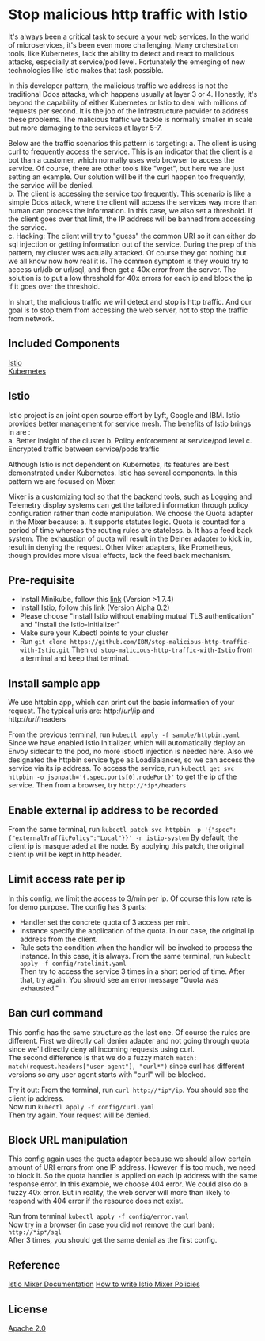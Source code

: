 # Stop malicious http traffic with Istio
It's always been a critical task to secure a your web services. In the world of microservices, it's been even more challenging. Many orchestration tools, like Kubernetes, lack the ability to detect and react to malicious attacks, especially at service/pod level. Fortunately the emerging of new technologies like Istio makes that task possible. 

In this developer pattern, the malicious traffic we address is not the traditional Ddos attacks, which happens usually at layer 3 or 4.  Honestly, it's beyond the capability of either Kubernetes or Istio to deal with millions of requests per second. It is the job of the Infrastructure provider to address these problems. The malicious traffic we tackle is normally smaller in scale but more damaging to the services at layer 5-7.

Below are the traffic scenarios this pattern is targeting:
a. The client is using curl to frequently access the service. This is an indicator that the client is a bot than a customer, which normally uses web browser to access the service. Of course, there are other tools like "wget", but here we are just setting an example. Our solution will be if the curl happen too frequently, the service will be denied.    
b. The client is accessing the service too frequently. This scenario is like a simple Ddos attack, where the client will access the services way more than human can process the information.  In this case, we also set a threshold. If the client goes over that limit, the IP address will be banned from accessing the service.   
c. Hacking: The client will try to "guess" the common URI so it can either do sql injection or getting information out of the service. During the prep of this pattern, my cluster was actually attacked. Of course they got nothing but we all know now how real it is. The common symptom is they would try to access url/db or url/sql, and then get a 40x error from the server. The solution is to put a low threshold for 40x errors for each ip and block the ip if it goes over the threshold.

In short, the malicious traffic we will detect and stop is http traffic. And our goal is to stop them from accessing the web server, not to stop the traffic from network.

## Included Components
[Istio](https://istio.io)    
[Kubernetes](https://kubernetes.io)

## Istio
Istio project is an joint open source effort by Lyft, Google and IBM. Istio provides better management for service mesh. The benefits of Istio brings in are :   
a. Better insight of the cluster
b. Policy enforcement at service/pod level
c. Encrypted traffic between service/pods traffic

Although Istio is not dependent on Kubernetes, its features are best demonstrated under Kubernetes. Istio has several components. In this pattern we are focused on Mixer.

Mixer is a customizing tool so that the backend tools, such as Logging and Telemetry display systems can get the tailored information through policy configuration rather than code manipulation.
We choose the Quota adapter in the Mixer because:
a. It supports statutes logic. Quota is counted for a period of time whereas the routing rules are stateless. 
b. It has a feed back system. The exhaustion of quota will result in the Deiner adapter to kick in, result in denying the request. Other Mixer adapters, like Prometheus, though provides more visual effects, lack the feed back mechanism.

## Pre-requisite
* Install Minikube, follow this [link](https://kubernetes.io/docs/getting-started-guides/minikube/) (Version >1.7.4)           
* Install Istio, follow this [link](https://istio.io/docs/setup/kubernetes/quick-start.html)  (Version Alpha 0.2)      
* Please choose "Install Istio without enabling mutual TLS authentication" and "Install the Istio-Initializer"     
* Make sure your Kubectl points to your cluster
* Run `git clone https://github.com/IBM/stop-malicious-http-traffic-with-Istio.git`  Then `cd stop-malicious-http-traffic-with-Istio` from a terminal and keep that terminal.    

## Install sample app
We use httpbin app, which can print out the basic information of your request. The typical uris are:
http://*url*/ip   and    
http://*url*/headers

From the previous terminal, run `kubectl apply -f sample/httpbin.yaml`
Since we have enabled Istio Initializer, which will automatically deploy an Envoy sidecar to the pod, no more istioctl injection is needed here.
Also we designated the httpbin service type as LoadBalancer, so we can access the service via its ip address.
To access the service, run `kubectl get svc httpbin -o jsonpath='{.spec.ports[0].nodePort}'` to get the ip of the service. Then from a browser, try `http://*ip*/headers`

## Enable external ip address to be recorded 
From the same terminal, run `kubectl patch svc httpbin -p '{"spec":{"externalTrafficPolicy":"Local"}}' -n istio-system`
By default, the client ip is masqueraded at the node. By applying this patch, the original client ip will be kept in http header.

## Limit access rate per ip
In this config, we limit the access to 3/min per ip. Of course this low rate is for demo purpose. The config has 3 parts: 
* Handler set the concrete quota of 3 access per min.   
* Instance specify the application of the quota. In our case, the original ip address from the client.   
* Rule sets the condition when the handler will be invoked to process the instance. In this case, it is always.
From the same terminal, run `kubeclt apply -f config/ratelimit.yaml`    
Then try to access the service 3 times in a short period of time.
After that, try again. You should see an error message "Quota was exhausted."

## Ban curl command
This config has the same structure as the last one. Of course the rules are different. First we directly call denier adapter and not going through quota since we'll directly deny all incoming requests using curl.   
The second difference is that we do a fuzzy match `match: match(request.headers["user-agent"], "curl*")` since curl has different versions so any user agent starts with "curl" will be blocked.

Try it out: From the terminal, run `curl http://*ip*/ip`. You should see the client ip address.   
Now run `kubectl apply -f config/curl.yaml`    
Then try again. Your request will be denied.   

## Block URL manipulation
This config again uses the quota adapter because we should allow certain amount of URI errors from one IP address. However if is too much, we need to block it.
So the quota handler is applied on each ip address with the same response error. In this example, we choose 404 error. We could also do a fuzzy 40x error. But in reality, the web server will more than likely to respond with 404 error if the resource does not exist.

Run from terminal `kubectl apply -f config/error.yaml`    
Now try in a browser (in case you did not remove the curl ban): `http://*ip*/sql`    
After 3 times, you should get the same denial as the first config.

## Reference
[Istio Mixer Documentation](https://istio.io/docs/concepts/policy-and-control/mixer.html)
[How to write Istio Mixer Policies](https://medium.com/@szihai_37982/how-to-write-istio-mixer-policies-50dc639acf75)

## License
[Apache 2.0](http://www.apache.org/licenses/LICENSE-2.0)
